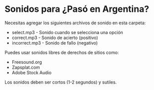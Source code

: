 # Sonidos para ¿Pasó en Argentina?

Necesitas agregar los siguientes archivos de sonido en esta carpeta:

- select.mp3 - Sonido cuando se selecciona una opción
- correct.mp3 - Sonido de acierto (positivo)
- incorrect.mp3 - Sonido de fallo (negativo)

Puedes usar sonidos libres de derechos de sitios como:
- Freesound.org
- Zapsplat.com
- Adobe Stock Audio

Los sonidos deben ser cortos (1-2 segundos) y sutiles.
